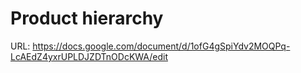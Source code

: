 # Product hierarchy

URL: https://docs.google.com/document/d/1ofG4gSpiYdv2MOQPq-LcAEdZ4yxrUPLDJZDTnODcKWA/edit
